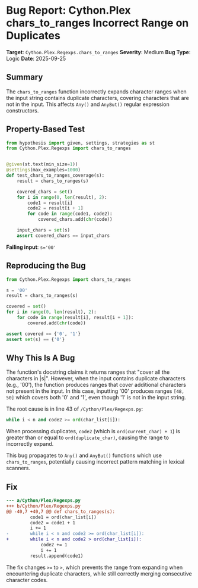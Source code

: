 # Bug Report: Cython.Plex chars_to_ranges Incorrect Range on Duplicates

**Target**: `Cython.Plex.Regexps.chars_to_ranges`
**Severity**: Medium
**Bug Type**: Logic
**Date**: 2025-09-25

## Summary

The `chars_to_ranges` function incorrectly expands character ranges when the input string contains duplicate characters, covering characters that are not in the input. This affects `Any()` and `AnyBut()` regular expression constructors.

## Property-Based Test

```python
from hypothesis import given, settings, strategies as st
from Cython.Plex.Regexps import chars_to_ranges


@given(st.text(min_size=1))
@settings(max_examples=1000)
def test_chars_to_ranges_coverage(s):
    result = chars_to_ranges(s)

    covered_chars = set()
    for i in range(0, len(result), 2):
        code1 = result[i]
        code2 = result[i + 1]
        for code in range(code1, code2):
            covered_chars.add(chr(code))

    input_chars = set(s)
    assert covered_chars == input_chars
```

**Failing input**: `s='00'`

## Reproducing the Bug

```python
from Cython.Plex.Regexps import chars_to_ranges

s = '00'
result = chars_to_ranges(s)

covered = set()
for i in range(0, len(result), 2):
    for code in range(result[i], result[i + 1]):
        covered.add(chr(code))

assert covered == {'0', '1'}
assert set(s) == {'0'}
```

## Why This Is A Bug

The function's docstring claims it returns ranges that "cover all the characters in |s|". However, when the input contains duplicate characters (e.g., '00'), the function produces ranges that cover additional characters not present in the input. In this case, inputting '00' produces ranges `[48, 50]` which covers both '0' and '1', even though '1' is not in the input string.

The root cause is in line 43 of `/Cython/Plex/Regexps.py`:
```python
while i < n and code2 >= ord(char_list[i]):
```

When processing duplicates, `code2` (which is `ord(current_char) + 1`) is greater than or equal to `ord(duplicate_char)`, causing the range to incorrectly expand.

This bug propagates to `Any()` and `AnyBut()` functions which use `chars_to_ranges`, potentially causing incorrect pattern matching in lexical scanners.

## Fix

```diff
--- a/Cython/Plex/Regexps.py
+++ b/Cython/Plex/Regexps.py
@@ -40,7 +40,7 @@ def chars_to_ranges(s):
         code1 = ord(char_list[i])
         code2 = code1 + 1
         i += 1
-        while i < n and code2 >= ord(char_list[i]):
+        while i < n and code2 > ord(char_list[i]):
             code2 += 1
             i += 1
         result.append(code1)
```

The fix changes `>=` to `>`, which prevents the range from expanding when encountering duplicate characters, while still correctly merging consecutive character codes.